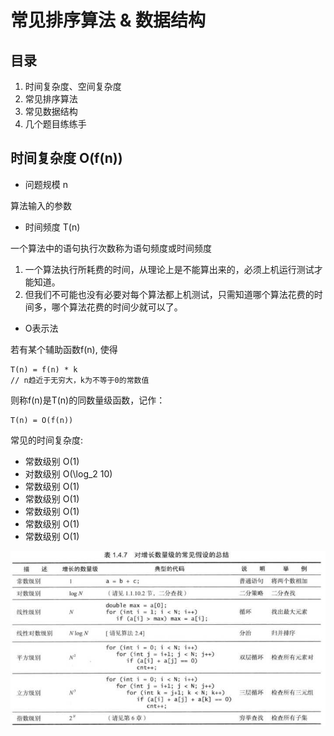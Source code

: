 # 常见排序算法 & 数据结构
## 目录

1. 时间复杂度、空间复杂度
2. 常见排序算法
3. 常见数据结构
4. 几个题目练练手

## 时间复杂度 O(f(n))
* 问题规模 n

算法输入的参数

* 时间频度 T(n)

一个算法中的语句执行次数称为语句频度或时间频度

1. 一个算法执行所耗费的时间，从理论上是不能算出来的，必须上机运行测试才能知道。
2. 但我们不可能也没有必要对每个算法都上机测试，只需知道哪个算法花费的时间多，哪个算法花费的时间少就可以了。


* O表示法

若有某个辅助函数f(n), 使得

```
T(n) = f(n) * k
// n趋近于无穷大，k为不等于0的常数值
```

则称f(n)是T(n)的同数量级函数，记作：
```
T(n) = O(f(n))
```

常见的时间复杂度:

* 常数级别 O(1)
* 对数级别 O(\log_2 10)
* 常数级别 O(1)
* 常数级别 O(1)
* 常数级别 O(1)
* 常数级别 O(1)
* 常数级别 O(1)

![profile](assets/time-complexity.jpg)
